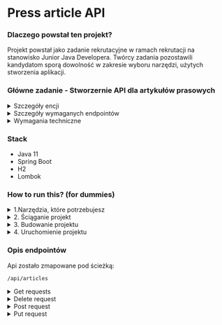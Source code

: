 # Press article API

### Dlaczego powstał ten projekt? 

Projekt powstał jako zadanie rekrutacyjne w ramach rekrutacji na stanowisko Junior Java Developera. 
Twórcy zadania pozostawili kandydatom sporą dowolność w zakresie wyboru narzędzi, użytych stworzenia aplikacji. 

### Główne zadanie - Stworzernie API dla artykułów prasowych

<details><summary> Szczegóły encji </summary>
<p>
Artykuł prasowy zawiera:

- treść (tytuł publikacji i treść publikacji)
- datę publikacji (data)
- nazwę czasopisma
- autora artykułu (imię i nazwisko)
- datę zapisu dokumentu do warstwy persystencji (timestamp
</p>
</details>

<details><summary> Szczegóły wymaganych endpointów </summary>
<p>

Aplikacja powinna zawierać następujące endpointy:

- endpoint zwracający wszystkie artykuły prasowe posortowane malejąco po dacie publikacji
- endpoint zwracający pojedynczy artykuł prasowy po id
- endpoint zwracający listę wszystkich artykułów prasowych po słowie kluczowym zawartym w tytule lub treści publikacji
- endpoint pozwalający na zapis artykułu prasowego
- endpoint do aktualizacji istniejącego artykułu prasowego
- endpoint do usuwania wybranego artykułu prasowego
- Warstwą persystencji może być zapis do dowolnej bazy SQL lub zapis do pliku
</p>
</details>

<details><summary> Wymagania techniczne </summary>
<p>

- aplikacja może być napisana w czystej Javie lub wykorzystywać dowolny framework
- aplikacja powinna zawierać plik README z instrukcją uruchomienia aplikacji, krótkim opisem endpointów zawierającym informacje o przyjętych regułach walidacji i akceptowalnych requestach
- aplikacja powinna zawierać testy jednostkowe kontrolerów i serwisów
- aplikacja powinna być możliwa do skompilowania i uruchomienia na komputerach z zainstalowanym JDK w wersjach 8 lub 11 i za pomocą Mavena lub Gradle
- Kod aplikacji powinien być przekazany w formie linku do otwartego repozytorium lub archiwum
- Kod aplikacji powinien spełniać wymogi kodu produkcyjnego takie jak - zawarty plik .gitignore, brak nadmiarowego i martwego kodu, w udostępnionym repozytorium powinny być zawarte tylko niezbędne pliki
</p>
</details>

### Stack

* Java 11
* Spring Boot
* H2 
* Lombok

### How to run this? (for dummies)
<details><summary> 1.Narzędzia, które potrzebujesz </summary>
<p>

* Java 11 - https://www.oracle.com/pl/java/technologies/javase/jdk11-archive-downloads.html
* Maven - https://maven.apache.org/download.cgi
* Projek - https://github.com/Dragdas/PressArticleApi.git
</p>
</details>

<details><summary> 2. Ściąganie projekt </summary>
<p>

#### Nie masz gita: 
* otwórz link https://github.com/Dragdas/PressArticleApi.git
* kliknij zielony przycisk "code" a następnie "download zip"

#### Masz gita:
* przejdź do folderu, do któego chcesz ściągnąć projekt 
* uruchom cmd (możesz wpisać cmd w pasku adresu)
* użyj komendy:
```
git clone https://github.com/Dragdas/PressArticleApi.git
```
</p>
</details>

<details><summary> 3. Budowanie projektu </summary>
<p>

#### Jeżeli mvn jest zdefiniowane w Twoich zmeinnych środowiskowych
* przejdź do ściągniętego repozytorium (z cmd lub ponownie wpisz cmd w adresie folderu)
* użyj komendy mvn clean install
```
mvn clean install
```
#### Jeżeli mvn nie jest zdefiniowane w Twoich zmeinnych środowiskowych

* możesz podać dokladną ścieżkę do pliku mvn znajdującego się w archiwum z pkt 1. 
Przykładowa komenda:
```
  "C:\Program Files\maven\bin\mvn" clean install
```
</p>
</details>

<details><summary> 4. Uruchomienie projektu </summary>
<p>

#### Jeżeli chcesz użyć mavena 
* w głównym folderze projektu użyj komendy:
```
  mvn spring-boot:run
```

#### Jeżeli Java jest zdefiniowana w Twoich zmiennych środowiskowych
* przejdź do folder target w ściagniętym repozytorium 
* użyj komendy:
```
java -jar PressArticleApi-0.0.1-SNAPSHOT.jar
```
#### Jeżeli Java nie jest zdefiniowana w Twoich zmiennych środowiskowych
* użyj dokładnej ścieżki do pliku Java.exe znajdującego się w Java JDK z pkt 1. Przykładowa komenda:
```
"C:\Program Files\Java\jdk-11.0.15.1\bin\java" -jar PressArticleApi-0.0.1-SNAPSHOT.jar
```
</p>
</details>

### Opis endpointów

Api zostało zmapowane pod ścieżką: 

```
/api/articles
```
<details><summary>Get requests</summary><blockquote>

  <details><summary> getAllArticlesSorted() </summary><p>

* Zwraca listę artykułów, posortowaną według daty publikacji, zaczynając od najnowszego.
* Operacja jest wykonywana jednym zapytanie bazodanowym 

```sql
    @Query(value =  "SELECT a FROM Article a " +
                    "LEFT JOIN FETCH a.articleContent " +
                    "LEFT JOIN FETCH a.author " +
                    "ORDER BY a.publicationDate DESC ")
```
  </p></details>

  <details><summary> getArticleById(@PathVariable Long articleId) </summary><blockquote>

* zwraca artykuł o podanym numerze id albo rzuca wyjątek ArticleNotFoundException
* id przekazywane jest w ścieżce jako @PathVariable

  </blockquote></details>

  <details><summary> getArticleByKeyWord(@RequestParam String keyWord) </summary><blockquote>

znajduje się pod endpointem 

```
/api/articles/search
```
* Zwraca listę artykułów, w któych tytule lub treści znalazła się zadana fraza
* Fraza przekazywana jest w ścieżce jako  @RequestParam keyWord
* Nie jest case sensitive
* Operacja jest wykonywana jednym zapytanie bazodanowym
```sql
    @Query(value =  "SELECT a FROM Article a " +
                    "LEFT JOIN FETCH a.author " +
                    "LEFT JOIN FETCH a.articleContent AS content " +
                    "WHERE LOWER(content.title) LIKE LOWER(:keyWord)" +
                    "OR LOWER(content.content)  LIKE LOWER(:keyWord)")
```
  </blockquote></details>

</blockquote></details>

<details><summary> Delete request </summary>
<p>

* Usuwa z bazy artykuł o zadanym nr ID albo rzuca ArticleNotFoundException
* Operacja jest kaskadowana na treść artykułu
* Operacja nie jest kaskadowana na autora artykułu 
* ID przekazywany jest w ścieżce jako @PathVariable

</p>
</details>

<details><summary> Post request </summary>
<p>

* Dodaje nowy artykuł do bazy danych
* Dodaje nową treść artykułu do bazy danych
* Przyjmuje plilk JSON jako @RequestBody
* Odpowiedni serwis jest oznaczony jako @Transactional ze względu na większą ilość zapytań do bazy
* Zwraca artykuł, który został zapisany w bazie 
..
* Przypisuje aktualny timestamp bez względu na dane klienta
* Jeżeli autor o danym ID istnieje wykorzystuje istnejącego autora 
* Jeżeli autor o danym imieniu i nazwisku istnieje wykorzystuje istniejącego autora
* Jeżeli został podany ID, imie i nazwisko autora i zgadzają się one z tymi w bazie post jest dodany 
* Jeżeli został podany ID, imie i nazwisko autora i nie ma go w bazie nowy autor jest tworzony i post dodany
* Jeżeli zostały podane tylko imię i nazwisko a takiego autora nie ma w bazie nowy autor jest dodany
* Jeżeli został podany ID, imię i Nazwisko, w bazie jest autor o podanym ID ale pozostałe dane nie są zgodne 
rzuca InvalidAuthorDataException
* Jeżeli konieczne jest dodanie nowego autora ale w zapytaniu brakuje jego imienia albo nazwiska 
rzuca IncompleteAuthorInformationException

</p>
</details>

<details><summary> Put request </summary>
<p>

* Zmienia istniejący artykuł 
* Przyjmuje plilk JSON jako @RequestBody
* Odpowiedni serwis jest oznaczony jako @Transactional ze względu na większą ilość zapytań do bazy
* Zwraca artykuł z naniesionymi zmianami 
  ..
* Przypisuje aktualny timestamp bez względu na dane klienta 
* Nie pozwala na zmianę treści artykułu jeżeli w zapytaniu ID treści wskazuje na encję która nie jest 
związana z artykułem  
* rzuca ArticleNotFoundException jeżeli danego artykułu nie ma w bazie
* Jeżeli trzeba zmienić autora artykułu tworzenie albo wykorzystywanie istniejącego autora przebiega 
analogiczne do logiki z Post Request

</p>
</details>

